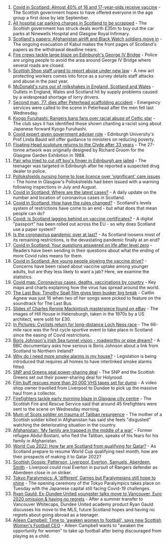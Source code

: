 1. [Covid in Scotland: Almost 40% of 16 and 17-year-olds receive vaccine](https://www.bbc.co.uk/news/uk-scotland-58309730) - The Scottish government hopes to have offered everyone in the age group a first dose by late September.
2. [All hospital car parking charges in Scotland to be scrapped](https://www.bbc.co.uk/news/uk-scotland-58306354) - The Scottish government has struck deals worth £35m to buy out the car parks at Ninewells Hospital and Glasgow Royal Infirmary.
3. [Scotland's papers: Afghanistan airlift and Black Watch soldiers move in](https://www.bbc.co.uk/news/uk-scotland-58314259) - The ongoing evacuation of Kabul makes the front pages of Scotland's papers as the withdrawal deadline nears.
4. [Fire crews tackle large blaze on Edinburgh's George IV Bridge](https://www.bbc.co.uk/news/uk-scotland-edinburgh-east-fife-58314260) - Police are urging people to avoid the area around George IV Bridge where several roads are closed.
5. [Scottish Shop staff urged to report abuse under new law](https://www.bbc.co.uk/news/uk-scotland-scotland-business-58307506) - A new act protecting workers comes into force as a survey details staff attacks and abuse in the past year.
6. [McDonald's runs out of milkshakes in England, Scotland and Wales](https://www.bbc.co.uk/news/business-58315152) - Outlets in England, Wales and Scotland hit by supply problems caused by a widespread shortage of lorry drivers.
7. [Second man, 77, dies after Peterhead scaffolding accident](https://www.bbc.co.uk/news/uk-scotland-north-east-orkney-shetland-58308826) - Emergency services were called to the scene in Peterhead after the men fell last Wednesday.
8. [Kyogo Furuhashi: Rangers bans fans over racial abuse of Celtic star](https://www.bbc.co.uk/news/uk-scotland-glasgow-west-58300455) - The club says it has identified those shown chanting a racist song about Japanese forward Kyogo Furuhashi.
9. [Covid expert given government adviser role](https://www.bbc.co.uk/news/uk-scotland-58306235) - Edinburgh University's Prof Linda Bauld will offer guidance to ministers on reducing poverty.
10. [Floating Head sculpture returns to the Clyde after 33 years](https://www.bbc.co.uk/news/uk-scotland-glasgow-west-58306353) - The 27-tonne artwork was originally designed by Richard Groom for the Glasgow Garden Exhibition in 1988.
11. [Pair who tried to cut off boy's finger in Edinburgh are jailed](https://www.bbc.co.uk/news/uk-scotland-edinburgh-east-fife-58309841) - The teenager was targeted in Edinburgh after he reported a suspected drug dealer to police.
12. [Pollokshields nursing home to lose licence over 'significant' care issues](https://www.bbc.co.uk/news/uk-scotland-glasgow-west-58306346) - The home in Glasgow's Pollokshields had been issued with a warning following inspections in July and August.
13. [Covid in Scotland: Where are the latest cases?](https://www.bbc.co.uk/news/uk-scotland-53511877) - A daily update on the number and location of coronavirus cases in Scotland.
14. [Covid in Scotland: How have the rules changed?](https://www.bbc.co.uk/news/uk-scotland-53166816) - Scotland's levels system of restrictions have come to an end - but what does that mean people can do?
15. [Covid: Is Scotland lagging behind on vaccine certificates?](https://www.bbc.co.uk/news/uk-scotland-57519070) - A digital "passport" has been rolled out across the EU - so why does Scotland use a paper system?
16. [Is the coronavirus pandemic over at last?](https://www.bbc.co.uk/news/uk-scotland-58112939) - As Scotland loosens most of its remaining restrictions, is the devastating pandemic finally at an end?
17. [Covid in Scotland: Your questions answered on life after level zero](https://www.bbc.co.uk/news/uk-scotland-58071989) - Readers have been sending in their questions about what the ending of more Covid rules means for them.
18. [Covid in Scotland: Are young people slowing the vaccine drive?](https://www.bbc.co.uk/news/uk-scotland-57915106) - Concerns have been raised about vaccine uptake among younger adults, but are they less likely to want a jab? Here, we examine the statistics.
19. [Covid map: Coronavirus cases, deaths, vaccinations by country](https://www.bbc.co.uk/news/world-51235105) - Key maps and charts explaining how the virus has spread around the world.
20. [The Last Bus: Timothy Spall film gives teen busker big break](https://www.bbc.co.uk/news/uk-scotland-58297986) - Caitlin Agnew was just 16 when two of her songs were picked to feature on the soundtrack for The Last Bus.
21. [Slides of Charles Rennie Mackintosh masterpiece found on eBay](https://www.bbc.co.uk/news/uk-scotland-glasgow-west-58297073) - The images of Hill House in Helensburgh, taken in the 1970s by a US architect, were sold for £30.
22. [In Pictures: Cyclists return for long-distance Loch Ness race](https://www.bbc.co.uk/news/uk-scotland-highlands-islands-58299528) - The 66-mile race was the first cycle sportive event to take place in Scotland since the easing of Covid restrictions.
23. [Boris Johnson's Irish Sea tunnel vision - roadworthy or pipe dream?](https://www.bbc.co.uk/news/uk-northern-ireland-58269437) - A BBC documentary asks how serious is Boris Johnson about a link from Scotland to Northern Ireland?
24. [Why do I need more smoke alarms in my house?](https://www.bbc.co.uk/news/uk-scotland-58268855) - Legislation is being introduced that requires all homes to have interlinked smoke alarms fitted.
25. [SNP and Greens seal power-sharing deal](https://www.bbc.co.uk/news/uk-scotland-58281867) - The SNP and the Scottish Greens set out their power-sharing deal for Holyrood.
26. [Film buff rescues more than 20,000 VHS tapes set for dump](https://www.bbc.co.uk/news/uk-scotland-tayside-central-58273051) - A video shop owner travelled from Liverpool to Dundee to pick up the massive haul from a collector.
27. [Firefighters tackle early morning blaze in Glasgow city centre](https://www.bbc.co.uk/news/uk-scotland-58255126) - The Scottish Fire and Rescue Service said that around 45 firefighters were sent to the scene on Wednesday morning.
28. [Mum of Scots soldier on trauma of Taliban resurgence](https://www.bbc.co.uk/news/uk-scotland-58247951) - The mother of a Scottish soldier killed in Afghanistan has said she feels "disgusted" watching the deteriorating situation in the country.
29. [Afghanistan: ‘My family are trapped in the middle of a war’](https://www.bbc.co.uk/news/uk-scotland-58224887) - Former refugee Abdul Bostani, who fled the Taliban, speaks of his fears for his family in Afghanistan.
30. [World Cup 2022: How far are Scotland from qualifying for Qatar?](https://www.bbc.co.uk/sport/football/58215232) - As Scotland prepare to resume World Cup qualifying next month, how are their prospects of making it to Qatar 2022?
31. [Scottish Gossip: Patterson, Liverpool, Everton, Samuels, Aberdeen, Smith](https://www.bbc.co.uk/sport/football/58310424) - Liverpool could rival Everton in pursuit of Rangers defender as Aberdeen close in on striker.
32. [Tokyo Paralympics: A 'different' Games but Paralympians still hope to shine](https://www.bbc.co.uk/sport/disability-sport/58306545) - The opening ceremony of the Tokyo Paralympics takes place on Tuesday with the Japanese capital still facing Covid-19 challenges.
33. [Ryan Gauld: Ex-Dundee United youngster talks move to Vancouver, Euro 2020 omission & having no regrets](https://www.bbc.co.uk/sport/football/58261247) - After a summer transfer to Vancouver Whitecaps, Dundee United academy product Ryan Gauld discusses his move to the MLS, future Scotland hopes and having no regrets about going abroad as a teenager.
34. [Aileen Campbell: Time to 'awaken women to football', says new Scottish Women's Football CEO](https://www.bbc.co.uk/sport/football/58308402) - Aileen Campbell wants to "awaken the opportunity for women" to take up football after being discouraged from playing as a child.
